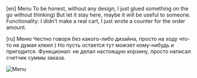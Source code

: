 [en]
Menu
To be honest, without any design, I just glued something on the go without thinking) But let it stay here, maybe it will be useful to someone.
Functionality: I didn’t make a real cart, I just wrote a counter for the order amount.

[ru]
Меню
Честно говоря без какого-либо дизайна, просто на ходу что-то не думая клеил ) Но пусть остается тут можэет кому-нибудь и пригодится.
Функционал: не делал настоящую корзину, просто написал счетчик суммы заказа.

![Menu](https://github.com/DonParuyr/any-javascript-projects/assets/95251384/12fd51cc-83d8-4b50-830c-72a7cde83d10)
